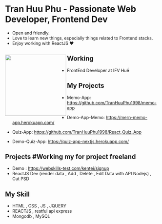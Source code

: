 # Tran Huu Phu - Passionate Web Developer, Frontend Dev

- Open and friendly.
- Love to learn new things, especially things related to Frontend stacks.
- Enjoy working with ReactJS ❤

## Working <a href="https://github.com/paulnguyen-mn"><img align="left" width="auto" height="200" src="https://res.cloudinary.com/kimwy/image/upload/v1598840300/easyfrontend/programming_hgngx9.png"></a>

- FrontEnd Developer at IFV Huế 

## My Projects

- Memo-App: https://github.com/TranHuuPhu1998/memo-app
- Demo-App-Memo: https://mern-memo-app.herokuapp.com/

- Quiz-App: https://github.com/TranHuuPhu1998/React_Quiz_App
- Demo-Quiz-App: https://quiz-app-nextjs.herokuapp.com/

## Projects #Working my for project freeland 

- Demo : https://webskills-test.com/kentei/signup
- ReactJS Dev (render data , Add , Delete , Edit Data with API Nodejs) , Cut PSD

## My Skill
- HTML , CSS , JS , JQUERY
- REACTJS , restful api express 
- Mongodb , MySQL

